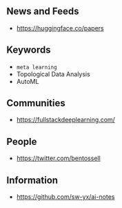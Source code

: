 ## News and Feeds

- https://huggingface.co/papers

## Keywords

- `meta learning`
- Topological Data Analysis
- AutoML

## Communities

- https://fullstackdeeplearning.com/

## People

- https://twitter.com/bentossell

## Information

- https://github.com/sw-yx/ai-notes
